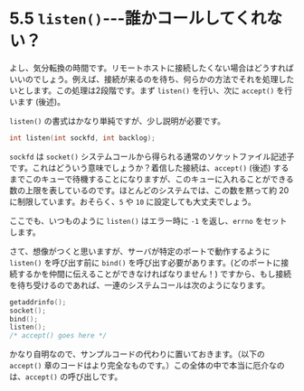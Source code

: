 # 5.5 `listen()`---誰かコールしてくれない？

よし、気分転換の時間です。リモートホストに接続したくない場合はどうすればいいのでしょう。例えば、接続が来るのを待ち、何らかの方法でそれを処理したいとします。この処理は2段階です。まず `listen()` を行い、次に `accept()` を行います (後述)。

`listen()` の書式はかなり単純ですが、少し説明が必要です。

```c
int listen(int sockfd, int backlog);
```

`sockfd` は `socket()` システムコールから得られる通常のソケットファイル記述子です。これはどういう意味でしょうか？着信した接続は、`accept()` (後述) するまでこのキューで待機することになりますが、このキューに入れることができる数の上限を表しているのです。ほとんどのシステムでは、この数を黙って約 20 に制限しています。おそらく、`5` や `10` に設定しても大丈夫でしょう。

ここでも、いつものように `listen()` はエラー時に `-1` を返し、`errno` をセットします。

さて、想像がつくと思いますが、サーバが特定のポートで動作するように `listen()` を呼び出す前に `bind()` を呼び出す必要があります。(どのポートに接続するかを仲間に伝えることができなければなりません！) ですから、もし接続を待ち受けるのであれば、一連のシステムコールは次のようになります。

```c
getaddrinfo();
socket();
bind();
listen();
/* accept() goes here */
```

かなり自明なので、サンプルコードの代わりに置いておきます。（以下の `accept()` 章のコードはより完全なものです。）この全体の中で本当に厄介なのは、`accept()` の呼び出しです。
